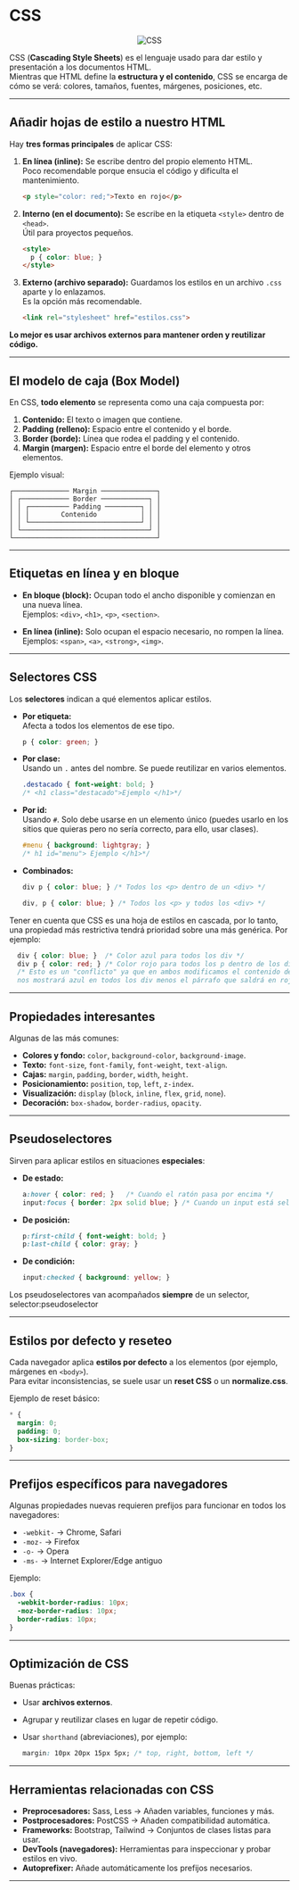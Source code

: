 # CSS

<div align="center">

![CSS](../Images/CSS.png)

</div>

CSS (**Cascading Style Sheets**) es el lenguaje usado para dar estilo y presentación a los documentos HTML.  
Mientras que HTML define la **estructura y el contenido**, CSS se encarga de cómo se verá: colores, tamaños, fuentes, márgenes, posiciones, etc.  

---

## Añadir hojas de estilo a nuestro HTML

Hay **tres formas principales** de aplicar CSS:

1. **En línea (inline):** Se escribe dentro del propio elemento HTML.  
   Poco recomendable porque ensucia el código y dificulta el mantenimiento.

   ```html
   <p style="color: red;">Texto en rojo</p>
   ```

2. **Interno (en el documento):** Se escribe en la etiqueta `<style>` dentro de `<head>`.  
   Útil para proyectos pequeños.

   ```html
   <style>
     p { color: blue; }
   </style>
   ```

3. **Externo (archivo separado):** Guardamos los estilos en un archivo `.css` aparte y lo enlazamos.  
   Es la opción más recomendable.

   ```html
   <link rel="stylesheet" href="estilos.css">
   ```

 **Lo mejor es usar archivos externos para mantener orden y reutilizar código.**

---

## El modelo de caja (Box Model)

En CSS, **todo elemento** se representa como una caja compuesta por:

1. **Contenido:** El texto o imagen que contiene.
2. **Padding (relleno):** Espacio entre el contenido y el borde.
3. **Border (borde):** Línea que rodea el padding y el contenido.
4. **Margin (margen):** Espacio entre el borde del elemento y otros elementos.

Ejemplo visual:

```
┌────────────── Margin ──────────────┐
│ ┌──────────── Border ────────────┐ │
│ │ ┌────────── Padding ─────────┐ │ │
│ │ │        Contenido           │ │ │
│ │ └────────────────────────────┘ │ │
│ └────────────────────────────────┘ │
└────────────────────────────────────┘
```

---

## Etiquetas en línea y en bloque

- **En bloque (block):** Ocupan todo el ancho disponible y comienzan en una nueva línea.  
  Ejemplos: `<div>`, `<h1>`, `<p>`, `<section>`.
  
- **En línea (inline):** Solo ocupan el espacio necesario, no rompen la línea.  
  Ejemplos: `<span>`, `<a>`, `<strong>`, `<img>`.

---

## Selectores CSS

Los **selectores** indican a qué elementos aplicar estilos.

- **Por etiqueta:**  
  Afecta a todos los elementos de ese tipo.

  ```css
  p { color: green; }
  ```

- **Por clase:**  
  Usando un `.` antes del nombre. Se puede reutilizar en varios elementos.  

  ```css
  .destacado { font-weight: bold; }
  /* <h1 class="destacado">Ejemplo </h1>*/
  ```

- **Por id:**  
  Usando `#`. Solo debe usarse en un elemento único (puedes usarlo en los sitios que quieras pero no sería correcto, para ello, usar clases).

  ```css
  #menu { background: lightgray; }
  /* h1 id="menu"> Ejemplo </h1>*/
  ```

- **Combinados:**

  ```css
  div p { color: blue; } /* Todos los <p> dentro de un <div> */
  ```

    ```css
  div, p { color: blue; } /* Todos los <p> y todos los <div> */
  ```

Tener en cuenta que CSS es una hoja de estilos en cascada, por lo tanto, una propiedad más restrictiva tendrá prioridad sobre una más genérica. Por ejemplo:

```css
  div { color: blue; }  /* Color azul para todos los div */
  div p { color: red; } /* Color rojo para todos los p dentro de los div */
  /* Esto es un "conflicto" ya que en ambos modificamos el contenido de un div, pero como, el segundo es más restrictivo,
  nos mostrará azul en todos los div menos el párrafo que saldrá en rojo  */

```

---

## Propiedades interesantes

Algunas de las más comunes:

- **Colores y fondo:** `color`, `background-color`, `background-image`.
- **Texto:** `font-size`, `font-family`, `font-weight`, `text-align`.
- **Cajas:** `margin`, `padding`, `border`, `width`, `height`.
- **Posicionamiento:** `position`, `top`, `left`, `z-index`.
- **Visualización:** `display` (`block`, `inline`, `flex`, `grid`, `none`).
- **Decoración:** `box-shadow`, `border-radius`, `opacity`.

---

## Pseudoselectores

Sirven para aplicar estilos en situaciones **especiales**:

- **De estado:**

  ```css
  a:hover { color: red; }   /* Cuando el ratón pasa por encima */
  input:focus { border: 2px solid blue; } /* Cuando un input está seleccionado */
  ```

- **De posición:**

  ```css
  p:first-child { font-weight: bold; }
  p:last-child { color: gray; }
  ```

- **De condición:**

  ```css
  input:checked { background: yellow; }
  ```

Los pseudoselectores van acompañados **siempre** de un selector, selector:pseudoselector

---

## Estilos por defecto y reseteo

Cada navegador aplica **estilos por defecto** a los elementos (por ejemplo, márgenes en `<body>`).  
Para evitar inconsistencias, se suele usar un **reset CSS** o un **normalize.css**.

Ejemplo de reset básico:

```css
* {
  margin: 0;
  padding: 0;
  box-sizing: border-box;
}
```

---

## Prefijos específicos para navegadores

Algunas propiedades nuevas requieren prefijos para funcionar en todos los navegadores:

- `-webkit-` → Chrome, Safari
- `-moz-` → Firefox
- `-o-` → Opera
- `-ms-` → Internet Explorer/Edge antiguo

Ejemplo:

```css
.box {
  -webkit-border-radius: 10px;
  -moz-border-radius: 10px;
  border-radius: 10px;
}
```

---

## Optimización de CSS

Buenas prácticas:

- Usar **archivos externos**.
- Agrupar y reutilizar clases en lugar de repetir código.
- Usar `shorthand` (abreviaciones), por ejemplo:

  ```css
  margin: 10px 20px 15px 5px; /* top, right, bottom, left */
  ```

---

## Herramientas relacionadas con CSS

- **Preprocesadores:** Sass, Less → Añaden variables, funciones y más.
- **Postprocesadores:** PostCSS → Añaden compatibilidad automática.
- **Frameworks:** Bootstrap, Tailwind → Conjuntos de clases listas para usar.
- **DevTools (navegadores):** Herramientas para inspeccionar y probar estilos en vivo.
- **Autoprefixer:** Añade automáticamente los prefijos necesarios.

---
